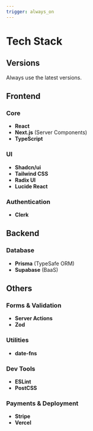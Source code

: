 ```yaml
---
trigger: always_on
---
```


# Tech Stack

## Versions

Always use the latest versions.

## Frontend

### Core

- **React**
- **Next.js** (Server Components)
- **TypeScript**

### UI

- **Shadcn/ui**
- **Tailwind CSS**
- **Radix UI**
- **Lucide React**

### Authentication

- **Clerk**

## Backend

### Database

- **Prisma** (TypeSafe ORM)
- **Supabase** (BaaS)

## Others

### Forms & Validation

- **Server Actions**
- **Zod**

### Utilities

- **date-fns**

### Dev Tools

- **ESLint**
- **PostCSS**

### Payments & Deployment

- **Stripe**
- **Vercel**